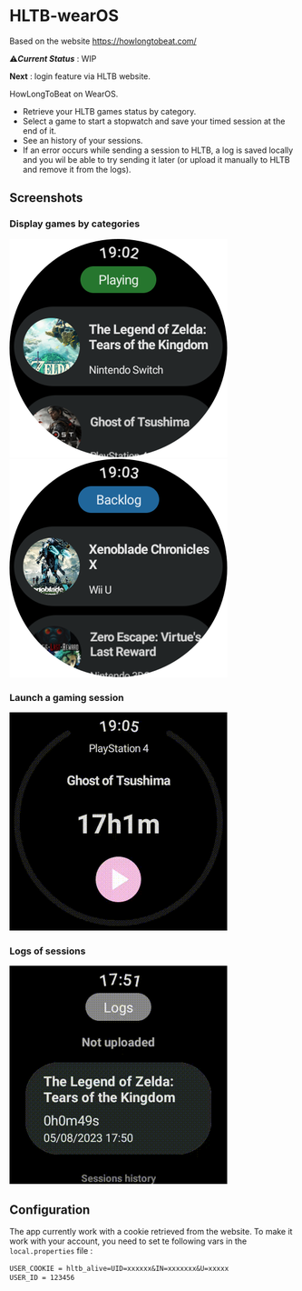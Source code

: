# HLTB-wearOS
Based on the website https://howlongtobeat.com/


⚠️***Current Status*** : WIP

**Next** : login feature via HLTB website.

HowLongToBeat on WearOS. 
- Retrieve your HLTB games status by category. 
- Select a game to start a stopwatch and save your timed session at the end of it.
- See an history of your sessions.
- If an error occurs while sending a session to HLTB, a log is saved locally and you wil be able to try sending it later (or upload it manually to HLTB and remove it from the logs).

## Screenshots
### Display games by categories

![HomePlayingCategory](./documentation/home_playing.png)
![HomeBacklogCategory](./documentation/home_backlog.png)

### Launch a gaming session

![TimedSession](./documentation/saving_time.gif)

### Logs of sessions

![Logs](./documentation/logs.gif)

## Configuration

The app currently work with a cookie retrieved from the website. To make it work with your account, you need to set te following vars in the `local.properties` file : 
```
USER_COOKIE = hltb_alive=UID=xxxxxx&IN=xxxxxxx&U=xxxxx
USER_ID = 123456
```
